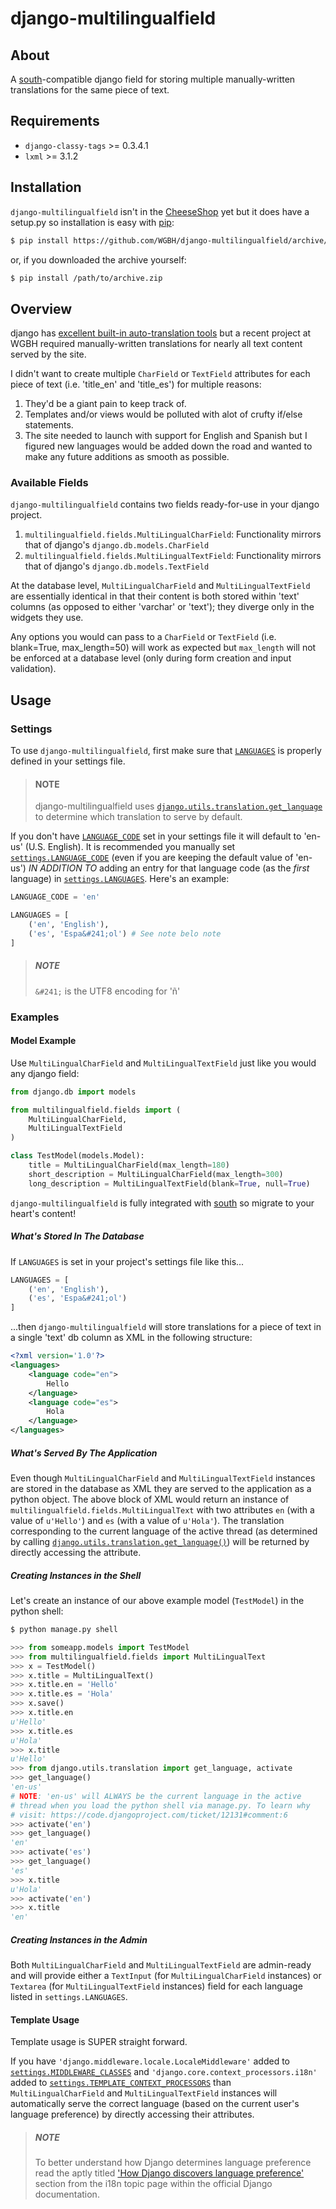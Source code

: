 # django-multilingualfield #

## About ##

A [south](http://south.aeracode.org/)-compatible django field for storing multiple manually-written translations for the same piece of text.

## Requirements ##

* `django-classy-tags` >= 0.3.4.1
* `lxml` >= 3.1.2

## Installation ##

`django-multilingualfield` isn't in the [CheeseShop](https://pypi.python.org/pypi) yet but it does have a setup.py so installation is easy with [pip](https://pypi.python.org/pypi/pip):

```bash
$ pip install https://github.com/WGBH/django-multilingualfield/archive/master.zip
```

or, if you downloaded the archive yourself:

```bash
$ pip install /path/to/archive.zip
```

## Overview ##

django has [excellent built-in auto-translation tools](https://docs.djangoproject.com/en/dev/topics/i18n/translation/) but a recent project at WGBH required manually-written translations for nearly all text content served by the site.

I didn't want to create multiple `CharField` or `TextField` attributes for each piece of text (i.e. 'title_en' and 'title_es') for multiple reasons:

1. They'd be a giant pain to keep track of.
2. Templates and/or views would be polluted with alot of crufty if/else statements.
3. The site needed to launch with support for English and Spanish but I figured new languages would be added down the road and wanted to make any future additions as smooth as possible.

### Available Fields ###

`django-multilingualfield` contains two fields ready-for-use in your django project.

1. `multilingualfield.fields.MultiLingualCharField`: Functionality mirrors that of django's `django.db.models.CharField`
2. `multilingualfield.fields.MultiLingualTextField`: Functionality mirrors that of django's `django.db.models.TextField`

At the database level, `MultiLingualCharField` and `MultiLingualTextField` are essentially identical in that their content is both stored within 'text' columns (as opposed to either 'varchar' or 'text'); they diverge only in the widgets they use.

Any options you would can pass to a `CharField` or `TextField` (i.e. blank=True, max_length=50) will work as expected but `max_length` will not be enforced at a database level (only during form creation and input validation).

## Usage ##

### Settings ###

To use `django-multilingualfield`, first make sure that [`LANGUAGES`](https://docs.djangoproject.com/en/dev/ref/settings/#languages) is properly defined in your settings file.

> #### NOTE ####
> django-multilingualfield uses [`django.utils.translation.get_language`](https://docs.djangoproject.com/en/dev/ref/utils/#django.utils.translation.get_language) to determine which translation to serve by default.

If you don't have [`LANGUAGE_CODE`](https://docs.djangoproject.com/en/dev/ref/settings/#language-code) set in your settings file it will default to 'en-us' (U.S. English). It is recommended you manually set [`settings.LANGUAGE_CODE`](https://docs.djangoproject.com/en/dev/ref/settings/#language-code) (even if you are keeping the default value of 'en-us') *IN ADDITION TO* adding an entry for that language code (as the _first_ language) in [`settings.LANGUAGES`](https://docs.djangoproject.com/en/dev/ref/settings/#languages). Here's an example:

```python
LANGUAGE_CODE = 'en'

LANGUAGES = [
    ('en', 'English'),
    ('es', 'Espa&#241;ol') # See note belo note
]
```
 > ##### NOTE #####
 > `&#241;` is the UTF8 encoding for 'ñ'

### Examples ###

#### Model Example ####

Use `MultiLingualCharField` and `MultiLingualTextField` just like you would any django field:

```python
from django.db import models

from multilingualfield.fields import (
    MultiLingualCharField,
    MultiLingualTextField
)

class TestModel(models.Model):
    title = MultiLingualCharField(max_length=180)
    short_description = MultiLingualCharField(max_length=300)
    long_description = MultiLingualTextField(blank=True, null=True)
```

`django-multilingualfield` is fully integrated with [south](http://south.aeracode.org/) so migrate to your heart's content!

##### What's Stored In The Database #####

If `LANGUAGES` is set in your project's settings file like this...

```python
LANGUAGES = [
    ('en', 'English'),
    ('es', 'Espa&#241;ol')
]
```

...then `django-multilingualfield` will store translations for a piece of text in a single 'text' db column as XML in the following structure:

```xml
<?xml version='1.0'?>
<languages>
    <language code="en">
        Hello
    </language>
    <language code="es">
        Hola
    </language>
</languages>
```
##### What's Served By The Application #####

Even though `MultiLingualCharField` and `MultiLingualTextField` instances are stored in the database as XML they are served to the application as a python object. The above block of XML would return an instance of `multilingualfield.fields.MultiLingualText` with two attributes `en` (with a value of `u'Hello'`) and `es` (with a value of `u'Hola'`). The translation corresponding to the current language of the active thread (as determined by calling [`django.utils.translation.get_language()`](https://docs.djangoproject.com/en/dev/ref/utils/#django.utils.translation.get_language)) will be returned by directly accessing the attribute.

##### Creating Instances in the Shell #####

Let's create an instance of our above example model (`TestModel`) in the python shell:

```bash
$ python manage.py shell
```

```python
>>> from someapp.models import TestModel
>>> from multilingualfield.fields import MultiLingualText
>>> x = TestModel()
>>> x.title = MultiLingualText()
>>> x.title.en = 'Hello'
>>> x.title.es = 'Hola'
>>> x.save()
>>> x.title.en
u'Hello'
>>> x.title.es
u'Hola'
>>> x.title
u'Hello'
>>> from django.utils.translation import get_language, activate
>>> get_language()
'en-us'
# NOTE: 'en-us' will ALWAYS be the current language in the active
# thread when you load the python shell via manage.py. To learn why
# visit: https://code.djangoproject.com/ticket/12131#comment:6
>>> activate('en')
>>> get_language()
'en'
>>> activate('es')
>>> get_language()
'es'
>>> x.title
u'Hola'
>>> activate('en')
>>> x.title
'en'
```

##### Creating Instances in the Admin #####

Both `MultiLingualCharField` and `MultiLingualTextField` are admin-ready and will provide either a `TextInput` (for `MultiLingualCharField` instances) or `Textarea` (for `MultiLingualTextField` instances) field for each language listed in `settings.LANGUAGES`.

#### Template Usage ####

Template usage is SUPER straight forward.

If you have `'django.middleware.locale.LocaleMiddleware'` added to [`settings.MIDDLEWARE_CLASSES`](https://docs.djangoproject.com/en/dev/ref/settings/#std:setting-MIDDLEWARE_CLASSES) and `'django.core.context_processors.i18n'` added to [`settings.TEMPLATE_CONTEXT_PROCESSORS`](https://docs.djangoproject.com/en/dev/ref/settings/#std:setting-TEMPLATE_CONTEXT_PROCESSORS) than `MultiLingualCharField` and `MultiLingualTextField` instances will automatically serve the correct language (based on the current user's language preference) by directly accessing their attributes.

> ##### NOTE #####
> To better understand how Django determines language preference read the aptly titled ['How Django discovers language preference'](https://docs.djangoproject.com/en/dev/topics/i18n/translation/#how-django-discovers-language-preference) section from the i18n topic page within the official Django documentation.
